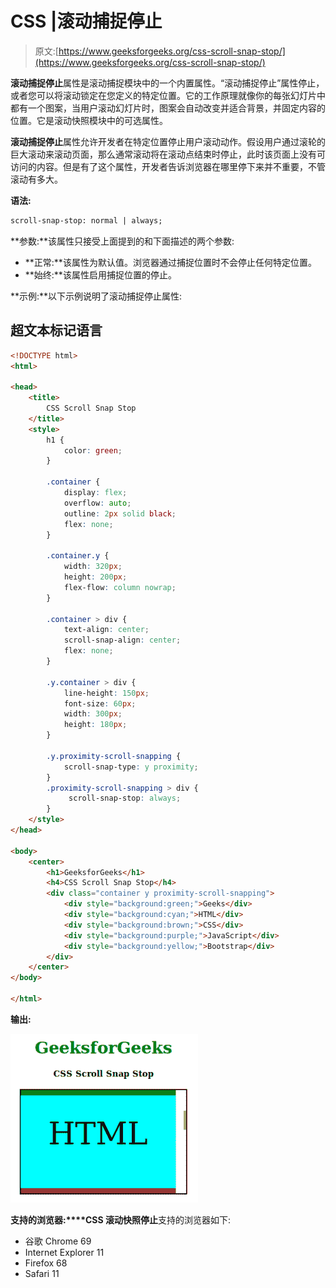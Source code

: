 # CSS |滚动捕捉停止

> 原文:[https://www.geeksforgeeks.org/css-scroll-snap-stop/](https://www.geeksforgeeks.org/css-scroll-snap-stop/)

**滚动捕捉停止**属性是滚动捕捉模块中的一个内置属性。“滚动捕捉停止”属性停止，或者您可以将滚动锁定在您定义的特定位置。它的工作原理就像你的每张幻灯片中都有一个图案，当用户滚动幻灯片时，图案会自动改变并适合背景，并固定内容的位置。它是滚动快照模块中的可选属性。

**滚动捕捉停止**属性允许开发者在特定位置停止用户滚动动作。假设用户通过滚轮的巨大滚动来滚动页面，那么通常滚动将在滚动点结束时停止，此时该页面上没有可访问的内容。但是有了这个属性，开发者告诉浏览器在哪里停下来并不重要，不管滚动有多大。

**语法:**

```html
scroll-snap-stop: normal | always;
```

**参数:**该属性只接受上面提到的和下面描述的两个参数:

*   **正常:**该属性为默认值。浏览器通过捕捉位置时不会停止任何特定位置。
*   **始终:**该属性启用捕捉位置的停止。

**示例:**以下示例说明了滚动捕捉停止属性:

## 超文本标记语言

```html
<!DOCTYPE html>
<html>

<head>
    <title>
        CSS Scroll Snap Stop
    </title>
    <style>
        h1 {
            color: green;
        }

        .container {
            display: flex;
            overflow: auto;
            outline: 2px solid black;
            flex: none;
        }

        .container.y {
            width: 320px;
            height: 200px;
            flex-flow: column nowrap;
        }

        .container > div {
            text-align: center;
            scroll-snap-align: center;
            flex: none;
        }

        .y.container > div {
            line-height: 150px;
            font-size: 60px;
            width: 300px;
            height: 180px;
        }

        .y.proximity-scroll-snapping {
            scroll-snap-type: y proximity;
        }
        .proximity-scroll-snapping > div {
             scroll-snap-stop: always;
        }
    </style>
</head>

<body>
    <center>
        <h1>GeeksforGeeks</h1>
        <h4>CSS Scroll Snap Stop</h4>
        <div class="container y proximity-scroll-snapping">
            <div style="background:green;">Geeks</div>
            <div style="background:cyan;">HTML</div>
            <div style="background:brown;">CSS</div>
            <div style="background:purple;">JavaScript</div>
            <div style="background:yellow;">Bootstrap</div>
        </div>
    </center>
</body>

</html>                   
```

**输出:**

![](img/ff8a453ed5c42762ba8dc19f0543737f.png)

**支持的浏览器:****CSS 滚动快照停止**支持的浏览器如下:

*   谷歌 Chrome 69
*   Internet Explorer 11
*   Firefox 68
*   Safari 11